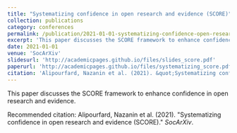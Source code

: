 ```yaml
---
title: "Systematizing confidence in open research and evidence (SCORE)"
collection: publications
category: conferences
permalink: /publication/2021-01-01-systematizing-confidence-open-research
excerpt: 'This paper discusses the SCORE framework to enhance confidence in open research and evidence.'
date: 2021-01-01
venue: 'SocArXiv'
slidesurl: 'http://academicpages.github.io/files/slides_score.pdf'
paperurl: 'http://academicpages.github.io/files/systematizing_score.pdf'
citation: 'Alipourfard, Nazanin et al. (2021). &quot;Systematizing confidence in open research and evidence (SCORE).&quot; <i>SocArXiv</i>.'
---
```

This paper discusses the SCORE framework to enhance confidence in open research and evidence.

<!-- [Download slides here](http://academicpages.github.io/files/slides_score.pdf)

[Download paper here](http://academicpages.github.io/files/systematizing_score.pdf) -->

Recommended citation: Alipourfard, Nazanin et al. (2021). "Systematizing confidence in open research and evidence (SCORE)." <i>SocArXiv</i>.